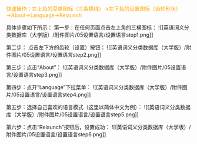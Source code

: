 
<font color="orange">快速操作：左上角的菜单图标（三条横线）→左下角的设置图标（齿轮形状）→About→Language→Relaunch</font>

具体步骤如下所示：
第一步：在任何页面点击左上角的三横图标：
![[英语词义分类数据库（大学版）/附件图片/05设置语言/设置语言step1.png]]

第二步： 点击左下方的齿轮（设置）按钮：
![[英语词义分类数据库（大学版）/附件图片/05设置语言/设置语言step2.png]]

第三步：点击“About”：
![[英语词义分类数据库（大学版）/附件图片/05设置语言/设置语言step3.png]]

第四步：点开“Language”下拉菜单：
![[英语词义分类数据库（大学版）/附件图片/05设置语言/设置语言step4.png]]

第五步：选择自己喜欢的语言模式（这里以简体中文为例）：
![[英语词义分类数据库（大学版）/附件图片/05设置语言/设置语言step5.png]]

第六步：点击“Relaunch”按钮后，设置成功：
![[英语词义分类数据库（大学版）/附件图片/05设置语言/设置语言step6.png]]

